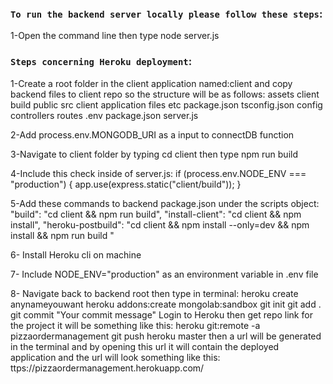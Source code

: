 ### `To run the backend server locally please follow these steps`:

1-Open the command line then type node server.js

### `Steps concerning Heroku deployment`:

1-Create a root folder in the client application named:client and copy backend files to client repo so the structure will be as follows:
assets
client
build
public
src
client application files etc
package.json
tsconfig.json
config
controllers
routes
.env
package.json
server.js

2-Add process.env.MONGODB_URI as a input to connectDB function

3-Navigate to client folder by typing cd client then type npm run build

4-Include this check inside of server.js:
if (process.env.NODE_ENV === "production") {
app.use(express.static("client/build"));
}

5-Add these commands to backend package.json under the scripts object:
"build": "cd client && npm run build",
"install-client": "cd client && npm install",
"heroku-postbuild": "cd client && npm install --only=dev && npm install && npm run build "

6- Install Heroku cli on machine

7- Include NODE_ENV="production" as an environment variable in .env file

8- Navigate back to backend root then type in terminal:
heroku create anynameyouwant
heroku addons:create mongolab:sandbox
git init
git add .
git commit "Your commit message"
Login to Heroku then get repo link for the project it will be something like this:
heroku git:remote -a pizzaordermanagement
git push heroku master
then a url will be generated in the terminal and by opening this url it will contain the deployed application and the url will look something like this:
ttps://pizzaordermanagement.herokuapp.com/
